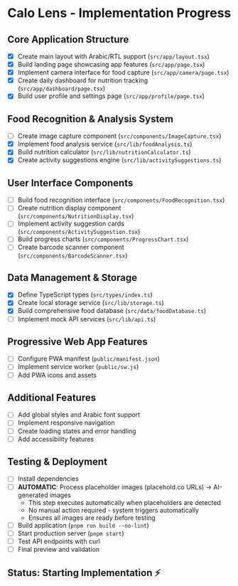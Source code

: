 # Calo Lens - Implementation Progress

## Core Application Structure
- [x] Create main layout with Arabic/RTL support (`src/app/layout.tsx`)
- [x] Build landing page showcasing app features (`src/app/page.tsx`)
- [x] Implement camera interface for food capture (`src/app/camera/page.tsx`)
- [x] Create daily dashboard for nutrition tracking (`src/app/dashboard/page.tsx`)
- [x] Build user profile and settings page (`src/app/profile/page.tsx`)

## Food Recognition & Analysis System
- [ ] Create image capture component (`src/components/ImageCapture.tsx`)
- [x] Implement food analysis service (`src/lib/foodAnalysis.ts`)
- [x] Build nutrition calculator (`src/lib/nutritionCalculator.ts`)
- [x] Create activity suggestions engine (`src/lib/activitySuggestions.ts`)

## User Interface Components
- [ ] Build food recognition interface (`src/components/FoodRecognition.tsx`)
- [ ] Create nutrition display component (`src/components/NutritionDisplay.tsx`)
- [ ] Implement activity suggestion cards (`src/components/ActivitySuggestion.tsx`)
- [ ] Build progress charts (`src/components/ProgressChart.tsx`)
- [ ] Create barcode scanner component (`src/components/BarcodeScanner.tsx`)

## Data Management & Storage
- [x] Define TypeScript types (`src/types/index.ts`)
- [x] Create local storage service (`src/lib/storage.ts`)
- [x] Build comprehensive food database (`src/data/foodDatabase.ts`)
- [ ] Implement mock API services (`src/lib/api.ts`)

## Progressive Web App Features
- [ ] Configure PWA manifest (`public/manifest.json`)
- [ ] Implement service worker (`public/sw.js`)
- [ ] Add PWA icons and assets

## Additional Features
- [ ] Add global styles and Arabic font support
- [ ] Implement responsive navigation
- [ ] Create loading states and error handling
- [ ] Add accessibility features

## Testing & Deployment
- [ ] Install dependencies
- [ ] **AUTOMATIC**: Process placeholder images (placehold.co URLs) → AI-generated images
  - This step executes automatically when placeholders are detected
  - No manual action required - system triggers automatically
  - Ensures all images are ready before testing
- [ ] Build application (`pnpm run build --no-lint`)
- [ ] Start production server (`pnpm start`)
- [ ] Test API endpoints with curl
- [ ] Final preview and validation

## Status: Starting Implementation ⚡